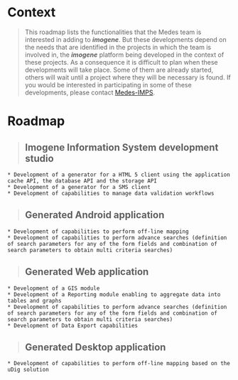 


# Context #

> This roadmap lists the functionalities that the Medes team is interested in adding to _**imogene**_.
> But these developments depend on the needs that are identified in the projects in which the team is involved in, the _**imogene**_ platform being developed in the context of these projects.
> As a consequence it is difficult to plan when these developments will take place. Some of them are already started, others will wait until a project where they will be necessary is found.
> If you would be interested in participating in some of these developments, please contact [Medes-IMPS](mailto:imogene.medes@gmail.com).


# Roadmap #

> ## Imogene Information System development studio ##
    * Development of a generator for a HTML 5 client using the application cache API, the database API and the storage API
    * Development of a generator for a SMS client
    * Development of capabilities to manage data validation workflows

> ## Generated Android application ##
    * Development of capabilities to perform off-line mapping
    * Development of capabilities to perform advance searches (definition of search parameters for any of the form fields and combination of search parameters to obtain multi criteria searches)

> ## Generated Web application ##
    * Development of a GIS module
    * Development of a Reporting module enabling to aggregate data into tables and graphs
    * Development of capabilities to perform advance searches (definition of search parameters for any of the form fields and combination of search parameters to obtain multi criteria searches)
    * Development of Data Export capabilities

> ## Generated Desktop application ##
    * Development of capabilities to perform off-line mapping based on the uDig solution
